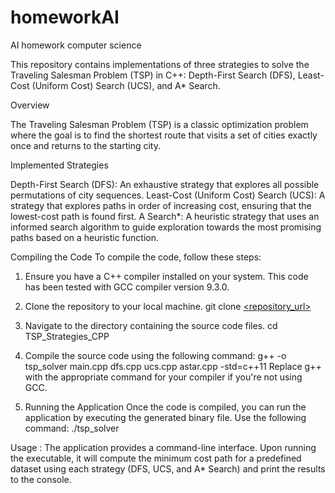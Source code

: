 # homeworkAI
AI homework computer science 

This repository contains implementations of three strategies to solve the Traveling Salesman Problem (TSP) in C++: Depth-First Search (DFS), Least-Cost (Uniform Cost) Search (UCS), and A* Search.

Overview

The Traveling Salesman Problem (TSP) is a classic optimization problem where the goal is to find the shortest route that visits a set of cities exactly once and returns to the starting city.

Implemented Strategies

Depth-First Search (DFS): An exhaustive strategy that explores all possible permutations of city sequences.
Least-Cost (Uniform Cost) Search (UCS): A strategy that explores paths in order of increasing cost, ensuring that the lowest-cost path is found first.
A Search*: A heuristic strategy that uses an informed search algorithm to guide exploration towards the most promising paths based on a heuristic function.

Compiling the Code
To compile the code, follow these steps:

1. Ensure you have a C++ compiler installed on your system. This code has been tested with GCC compiler version 9.3.0.

2. Clone the repository to your local machine.
        git clone [<repository_url>](https://github.com/iovangeorge/homeworkAI)

3. Navigate to the directory containing the source code files.
       cd TSP_Strategies_CPP
   
4. Compile the source code using the following command:
        g++ -o tsp_solver main.cpp dfs.cpp ucs.cpp astar.cpp -std=c++11
   Replace g++ with the appropriate command for your compiler if you're not using GCC.

5. Running the Application
  Once the code is compiled, you can run the application by executing the generated binary file. Use the following command:
            ./tsp_solver
   
Usage :
  The application provides a command-line interface. Upon running the executable, it will compute the minimum cost path for a predefined dataset using each strategy (DFS, UCS, and A* Search) and print the results to the console.
